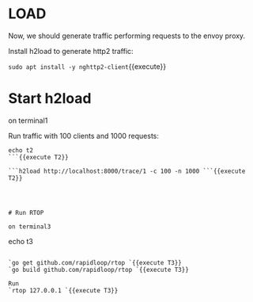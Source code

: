 # LOAD
Now, we should generate traffic performing requests to the envoy proxy.

Install h2load to generate http2 traffic:

`sudo apt install -y nghttp2-client`{{execute}}



# Start h2load

on terminal1

Run traffic with 100 clients and 1000 requests:

```
echo t2
```{{execute T2}}

```h2load http://localhost:8000/trace/1 -c 100 -n 1000 ```{{execute T2}}




# Run RTOP

on terminal3
```
echo t3
```{{execute T3}}

`go get github.com/rapidloop/rtop `{{execute T3}}
`go build github.com/rapidloop/rtop `{{execute T3}}

Run
`rtop 127.0.0.1 `{{execute T3}}

